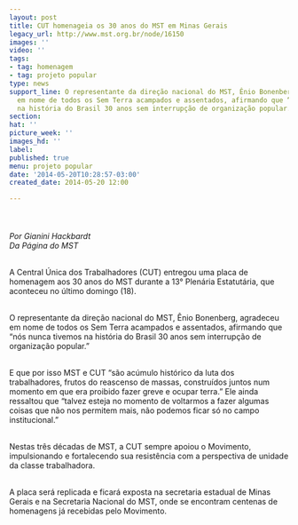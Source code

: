 ```yaml
---
layout: post
title: CUT homenageia os 30 anos do MST em Minas Gerais
legacy_url: http://www.mst.org.br/node/16150
images: ''
video: ''
tags:
- tag: homenagem
- tag: projeto popular
type: news
support_line: O representante da direção nacional do MST, Ênio Bonenberg, agradeceu
  em nome de todos os Sem Terra acampados e assentados, afirmando que “nós nunca tivemos
  na história do Brasil 30 anos sem interrupção de organização popular.”
section: 
hat: ''
picture_week: ''
images_hd: ''
label: 
published: true
menu: projeto popular
date: '2014-05-20T10:28:57-03:00'
created_date: 2014-05-20 12:00

---
```

<p><img style="margin: 10px;" src="http://www.antigo.mst.org.br/sites/default/files/cut%20mst%20%281%20de%201%29-3.jpg" alt=""><br><br><em>Por Gianini Hackbardt<br>Da Página do MST</em></p><p><br>A Central Única dos Trabalhadores (CUT) entregou uma placa de homenagem aos 30 anos do MST durante a 13° Plenária Estatutária, que aconteceu no último domingo (18).</p><p><br>O representante da direção nacional do MST, Ênio Bonenberg, agradeceu em nome de todos os Sem Terra acampados e assentados, afirmando que “nós nunca tivemos na história do Brasil 30 anos sem interrupção de organização popular.”&nbsp;</p><p><br>E que por isso MST e CUT “são acúmulo histórico da luta dos trabalhadores, frutos do reascenso de massas, construídos juntos num momento em que era proibido fazer greve e ocupar terra.” Ele ainda ressaltou que “talvez esteja no momento de voltarmos a fazer algumas coisas que não nos permitem mais, não podemos ficar só no campo institucional.”</p><p><br>Nestas três décadas de MST, a CUT sempre apoiou o Movimento, impulsionando e fortalecendo sua resistência com a perspectiva de unidade da classe trabalhadora.&nbsp;</p><p><br>A placa será replicada e ficará exposta na secretaria estadual de Minas Gerais e na Secretaria Nacional do MST, onde se encontram centenas de homenagens já recebidas pelo Movimento.</p><div>&nbsp;</div>
